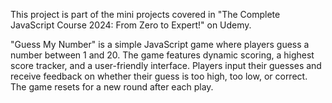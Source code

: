 This project is part of the mini projects covered in "The Complete JavaScript Course 2024: From Zero to Expert!" on Udemy. 

"Guess My Number" is a simple JavaScript game where players guess a number between 1 and 20. The game features dynamic scoring, a highest score tracker, and a user-friendly interface. Players input their guesses and receive feedback on whether their guess is too high, too low, or correct. The game resets for a new round after each play.
